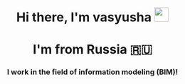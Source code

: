 <h1 align="center">Hi there, I'm <a target="_blank">vasyusha</a>
<img src="https://github.com/blackcater/blackcater/raw/main/images/Hi.gif" height="32"/></h1>
<h1 align="center">I'm from Russia 🇷🇺</h1>
<h3 align="center">I work in the field of information modeling (BIM)!</h3>
<!--
**vasyusha/vasyusha** is a ✨ _special_ ✨ repository because its `README.md` (this file) appears on your GitHub profile.
-->
<!--
Here are some ideas to get you started:
-->
<!--
- 🔭 I’m currently working on ...
- 🌱 I’m currently learning ...
- 👯 I’m looking to collaborate on ...
- 🤔 I’m looking for help with ...
- 💬 Ask me about ...
- 📫 How to reach me: ...
- 😄 Pronouns: ...
- ⚡ Fun fact: ...
-->
